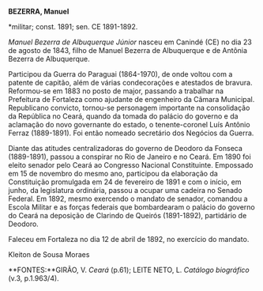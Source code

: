 **BEZERRA, Manuel**

\*militar; const. 1891; sen. CE 1891-1892.

*Manuel Bezerra de Albuquerque Júnior* nasceu em Canindé (CE) no dia 23
de agosto de 1843, filho de Manuel Bezerra de Albuquerque e de Antônia
Bezerra de Albuquerque.

Participou da Guerra do Paraguai (1864-1970), de onde voltou com a
patente de capitão, além de várias condecorações e atestados de bravura.
Reformou-se em 1883 no posto de major, passando a trabalhar na
Prefeitura de Fortaleza como ajudante de engenheiro da Câmara Municipal.
Republicano convicto, tornou-se personagem importante na consolidação da
República no Ceará, quando da tomada do palácio do governo e da
aclamação do novo governante do estado, o tenente-coronel Luís Antônio
Ferraz (1889-1891). Foi então nomeado secretário dos Negócios da Guerra.

Diante das atitudes centralizadoras do governo de Deodoro da Fonseca
(1889-1891), passou a conspirar no Rio de Janeiro e no Ceará. Em 1890
foi eleito senador pelo Ceará ao Congresso Nacional Constituinte.
Empossado em 15 de novembro do mesmo ano, participou da elaboração da
Constituição promulgada em 24 de fevereiro de 1891 e com o início, em
junho, da legislatura ordinária, passou a ocupar uma cadeira no Senado
Federal. Em 1892, mesmo exercendo o mandato de senador, comandou a
Escola Militar e as forças federais que bombardearam o palácio do
governo do Ceará na deposição de Clarindo de Queirós (1891-1892),
partidário de Deodoro.

Faleceu em Fortaleza no dia 12 de abril de 1892, no exercício do
mandato.

Kleiton de Sousa Moraes

**FONTES:**GIRÃO, V. *Ceará* (p.61); LEITE NETO, L. *Catálogo
biográfico* (v.3, p.1.963/4).
